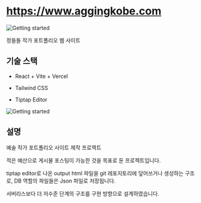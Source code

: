 # https://www.aggingkobe.com

<img src="./src/assets/Readme/readme1.png" alt="Getting started" />

정들돌 작가 포트폴리오 웹 사이트


## 기술 스택
* React + Vite + Vercel
* Tailwind CSS

* Tiptap Editor
<img src="./src/assets/Readme/readme2.png" alt="Getting started" />

## 설명
예술 작가 포트폴리오 사이트 제작 프로젝트

적은 예산으로 게시물 포스팅이 가능한 것을 목표로 둔 프로젝트입니다.

tiptap editor로 나온 output html 파일을 git 레포지토리에 덮어쓰거나 생성하는 구조로, DB 역할의 파일들은 Json 파일로 저장됩니다.

서버리스보다 더 저수준 단계의 구조를 구현 방향으로 설계하였습니다.
